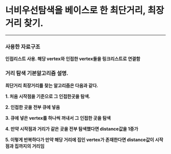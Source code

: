 # 너비우선탐색을 베이스로 한 최단거리, 최장거리 찾기.
***
### 사용한 자료구조
**인접리스트 사용. 해당 vertex와 인접한 vertex들을 링크리스트로 연결함**

### 거리 탐색 기본알고리즘 설명.
**최단거리 최장거리를 찾는 알고리즘은 다음과 같다.**

**1. 처음 시작점을 기준으로 그 인접한곳을 탐색.**

**2. 인접한 곳을 전부 큐에 넣음**

**3. 큐에 넣은 vertex를 하나씩 꺼내서 그 인접한 곳을 탐색**

**4. 만약 시작점과 거리가 같은 곳을 전부 탐색했다면 distance값을 1증가**

**5. 이렇게 반복하다가 만약 해당 거리에 집인 vertex가 존재한다면 distance값이 시작점과 집까지의 거리임**
